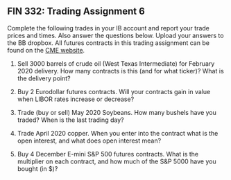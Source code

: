 ## FIN 332: Trading Assignment 6

Complete the following trades in your IB account and report your trade prices and times.  Also answer the questions below.  Upload your answers to the BB dropbox.  All futures contracts in this trading assignment can be found on the [CME website](https://www.cmegroup.com/).

1.  Sell 3000 barrels of crude oil (West Texas Intermediate) for February 2020 delivery.  How many contracts is this (and for what ticker)?  What is the delivery point?

2.  Buy 2 Eurodollar futures contracts.  Will your contracts gain in value when LIBOR rates increase or decrease?

3.  Trade (buy or sell) May 2020 Soybeans.  How many bushels have you traded?  When is the last trading day?

4.  Trade April 2020 copper.  When you enter into the contract what is the open interest, and what does open interest mean?

5.  Buy 4 December E-mini S&P 500 futures contracts.  What is the multiplier on each contract, and how much of the S&P 5000 have you bought (in $)?



<!-- ignore -->
<!-- 5.  Sell 2 January 10-year Treasury note futures contracts.  For each contract, what is the contract size, what must be delivered, and what is the minimum tick size? -->

